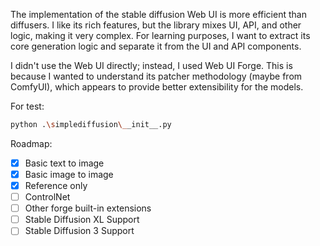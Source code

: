 The implementation of the stable diffusion Web UI is more efficient than diffusers. I like its rich features, but the library mixes UI, API, and other logic, making it very complex. For learning purposes, I want to extract its core generation logic and separate it from the UI and API components.

I didn't use the Web UI directly; instead, I used Web UI Forge. This is because I wanted to understand its patcher methodology (maybe from ComfyUI), which appears to provide better extensibility for the models.

For test:

``` bash
python .\simplediffusion\__init__.py
```

Roadmap:

- [x] Basic text to image
- [x] Basic image to image
- [x] Reference only
- [ ] ControlNet
- [ ] Other forge built-in extensions
- [ ] Stable Diffusion XL Support
- [ ] Stable Diffusion 3 Support
